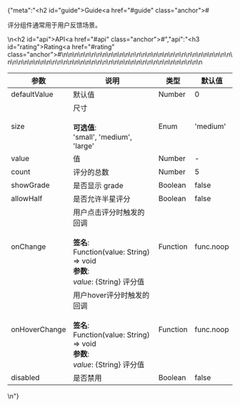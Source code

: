 {"meta":"<h2 id=\"guide\">Guide<a href=\"#guide\" class=\"anchor\">#</a></h2><p>&#x8BC4;&#x5206;&#x7EC4;&#x4EF6;&#x901A;&#x5E38;&#x7528;&#x4E8E;&#x7528;&#x6237;&#x53CD;&#x9988;&#x573A;&#x666F;&#x3002;</p>\n<h2 id=\"api\">API<a href=\"#api\" class=\"anchor\">#</a></h2>","api":"<h3 id=\"rating\">Rating<a href=\"#rating\" class=\"anchor\">#</a></h3><table>\n<thead>\n<tr>\n<th>&#x53C2;&#x6570;</th>\n<th>&#x8BF4;&#x660E;</th>\n<th>&#x7C7B;&#x578B;</th>\n<th>&#x9ED8;&#x8BA4;&#x503C;</th>\n</tr>\n</thead>\n<tbody>\n<tr>\n<td>defaultValue</td>\n<td>&#x9ED8;&#x8BA4;&#x503C;</td>\n<td>Number</td>\n<td>0</td>\n</tr>\n<tr>\n<td>size</td>\n<td>&#x5C3A;&#x5BF8;<br><br><strong>&#x53EF;&#x9009;&#x503C;</strong>:<br>&apos;small&apos;, &apos;medium&apos;, &apos;large&apos;</td>\n<td>Enum</td>\n<td>&apos;medium&apos;</td>\n</tr>\n<tr>\n<td>value</td>\n<td>&#x503C;</td>\n<td>Number</td>\n<td>-</td>\n</tr>\n<tr>\n<td>count</td>\n<td>&#x8BC4;&#x5206;&#x7684;&#x603B;&#x6570;</td>\n<td>Number</td>\n<td>5</td>\n</tr>\n<tr>\n<td>showGrade</td>\n<td>&#x662F;&#x5426;&#x663E;&#x793A; grade</td>\n<td>Boolean</td>\n<td>false</td>\n</tr>\n<tr>\n<td>allowHalf</td>\n<td>&#x662F;&#x5426;&#x5141;&#x8BB8;&#x534A;&#x661F;&#x8BC4;&#x5206;</td>\n<td>Boolean</td>\n<td>false</td>\n</tr>\n<tr>\n<td>onChange</td>\n<td>&#x7528;&#x6237;&#x70B9;&#x51FB;&#x8BC4;&#x5206;&#x65F6;&#x89E6;&#x53D1;&#x7684;&#x56DE;&#x8C03;<br><br><strong>&#x7B7E;&#x540D;</strong>:<br>Function(value: String) =&gt; void<br><strong>&#x53C2;&#x6570;</strong>:<br><em>value</em>: {String} &#x8BC4;&#x5206;&#x503C;</td>\n<td>Function</td>\n<td>func.noop</td>\n</tr>\n<tr>\n<td>onHoverChange</td>\n<td>&#x7528;&#x6237;hover&#x8BC4;&#x5206;&#x65F6;&#x89E6;&#x53D1;&#x7684;&#x56DE;&#x8C03;<br><br><strong>&#x7B7E;&#x540D;</strong>:<br>Function(value: String) =&gt; void<br><strong>&#x53C2;&#x6570;</strong>:<br><em>value</em>: {String} &#x8BC4;&#x5206;&#x503C;</td>\n<td>Function</td>\n<td>func.noop</td>\n</tr>\n<tr>\n<td>disabled</td>\n<td>&#x662F;&#x5426;&#x7981;&#x7528;</td>\n<td>Boolean</td>\n<td>false</td>\n</tr>\n</tbody>\n</table>\n"}